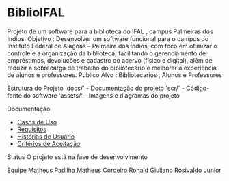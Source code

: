 # BiblioIFAL
Projeto de um software para a biblioteca do IFAL , campus Palmeiras dos Indios.
Objetivo : Desenvolver um software funcional para o campus do Instituto Federal de Alagoas – Palmeira dos Índios, com foco em otimizar o controle e a organização da biblioteca, facilitando o gerenciamento de empréstimos, devoluções e cadastro do acervo (físico e digital), além de reduzir a sobrecarga de trabalho do bibliotecário e melhorar a experiência de alunos e professores.
Publico Alvo : Bibliotecarios , Alunos e Professores


Estrutura do Projeto
'docs/' - Documentação do projeto
'scr/' - Código-fonte do software
'assets/' - Imagens e diagramas do projeto

Documentação
- [Casos de Uso](docs/casos_de_uso.md)
- [Requisitos](docs/requisitos.md)
- [Histórias de Usuário](docs/historias_usuario.md)
- [Critérios de Aceitação](docs/criterios_aceitacao.md)

Status
O projeto está na fase de desenvolvimento

Equipe
Matheus Padilha
Matheus Cordeiro
Ronald Giuliano
Rosivaldo Junior
